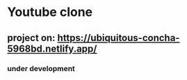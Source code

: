# Youtube clone 

## project on: https://ubiquitous-concha-5968bd.netlify.app/

### under development
